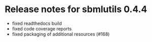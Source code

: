 # Release notes for sbmlutils 0.4.4
* fixed readthedocs build
* fixed code coverage reports
* fixed packaging of additional resources (#168)
